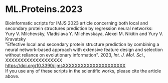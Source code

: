 # ML.Proteins.2023
Bioinformatic scripts for IMJS 2023 article concerning both local and secondary protein structures prediction by regression neural networks: 
<br>Yury V. Milchevsky, Vladislava Y. Milchevskaya, Alexei M. Nikitin and Yury V. Kravatsky
<br>"Effective local and secondary protein structure prediction by combining a neural network-based approach with extensive feature design and selection without reliance on evolutionary information". 2023, <I>Int. J. Mol. Sci.</I>, XXXXXXXXXXXXXXXXXXX
<br>https://doi.org/10.3390/ijmsXXXXXXXXXXXXXXXXXXXXX
<br>If you use any of these scripts in the scientific works, please cite the article above.
